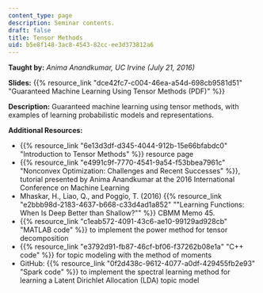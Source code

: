 ```yaml
---
content_type: page
description: Seminar contents.
draft: false
title: Tensor Methods
uid: b5e8f148-3ac8-4543-82cc-ee3d373812a6
---
```

**Taught by:** *Anima Anandkumar, UC Irvine (July 21, 2016)* 

**Slides:** {{% resource_link "dce42fc7-c004-46ea-a54d-698cb9581d51" "Guaranteed Machine Learning Using Tensor Methods (PDF)" %}}

**Description:** Guaranteed machine learning using tensor methods, with examples of learning probabilistic models and representations.

**Additional Resources:**

- {{% resource_link "6e13d3df-d345-4044-912b-15e66bfabdc0" "Introduction to Tensor Methods" %}} resource page
- {{% resource_link "e4991c9f-7770-4541-9a54-f53bbea7961c" "Nonconvex Optimization: Challenges and Recent Successes" %}}, tutorial presented by Anima Anandkumar at the 2016 International Conference on Machine Learning
- Mhaskar, H., Liao, Q., and Poggio, T. (2016) {{% resource_link "e2bbb98d-2183-4637-b668-c33d4ad1a852" "\"Learning Functions: When Is Deep Better than Shallow?\"" %}} CBMM Memo 45.
- {{% resource_link "c1eab572-4091-43c6-ae10-99129ad928cb" "MATLAB code" %}} to implement the power method for tensor decomposition
- {{% resource_link "e3792d91-fb87-46cf-bf06-f37262b08e1a" "C++ code" %}} for topic modeling with the method of moments
- GitHub: {{% resource_link "0f2d438c-9612-4077-a0df-429455fb2e93" "Spark code" %}} to implement the spectral learning method for learning a Latent Dirichlet Allocation (LDA) topic model